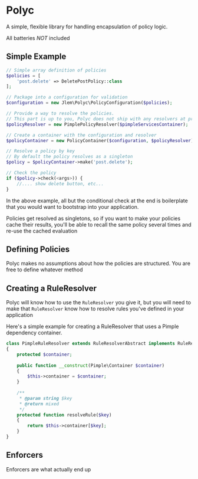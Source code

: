 # Polyc

A simple, flexible library for handling encapsulation of policy logic.

All batteries *NOT* included


## Simple Example

```php
// Simple array definition of policies
$policies = [
    'post.delete' => DeletePostPolicy::class
];

// Package into a configuration for validation
$configuration = new Jlem\Polyc\PolicyConfiguration($policies);

// Provide a way to resolve the policies. 
// This part is up to you, Polyc does not ship with any resolvers at present.
$policyResolver = new PimplePolicyResolver($pimpleServicesContainer);

// Create a container with the configuration and resolver
$policyContainer = new PolicyContainer($configuration, $policyResolver);

// Resolve a policy by key
// By default the policy resolves as a singleton
$policy = $policyContainer->make('post.delete');

// Check the policy
if ($policy->check(<args>)) {
    //.... show delete button, etc...
}
```

In the above example, all but the conditional check at the end is boilerplate that you would want to bootstrap into your application.

Policies get resolved as singletons, so if you want to make your policies cache their results, you'll be able to recall the same policy several times and re-use the cached evaluation


## Defining Policies

Polyc makes no assumptions about how the policies are structured. You are free to define whatever method 


## Creating a RuleResolver

Polyc will know how to use the `RuleResolver` you give it, but you will need to make that `RuleResolver` know how to resolve rules you've defined in your application

Here's a simple example for creating a RuleResolver that uses a Pimple dependency container.

```php
class PimpleRuleResolver extends RuleResolverAbstract implements RuleResolver
{
    protected $container;
    
    public function __construct(Pimple\Container $container)
    {
        $this->container = $container;
    }
    
    /**
     * @param string $key
     * @return mixed
     */
    protected function resolveRule($key)
    {
        return $this->container[$key];
    }
}
```


## Enforcers

Enforcers are what actually end up 
